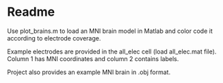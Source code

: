 # Readme
 
Use plot_brains.m to load an MNI brain model in Matlab and color code it according to electrode coverage.

Example electrodes are provided in the all_elec cell (load all_elec.mat file). Column 1 has MNI coordinates and column 2 contains labels. 

Project also provides an example MNI brain in .obj format. 



